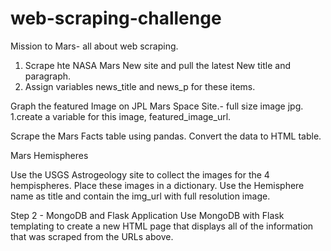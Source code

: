 # web-scraping-challenge
Mission to Mars- all about web scraping.

1. Scrape hte NASA Mars New site and pull the latest New title and paragraph. 
2. Assign variables news_title and news_p for these items.


Graph the featured Image on JPL Mars Space Site.- full size image jpg.
1.create a variable for this image, featured_image_url.

Scrape the Mars Facts table using pandas.
Convert the data to HTML table.


Mars Hemispheres

Use the USGS Astrogeology site to collect the images for the 4 hempispheres.
Place these images in a dictionary. Use the Hemisphere name as title and contain the img_url with full resolution image.


Step 2 - MongoDB and Flask Application
Use MongoDB with Flask templating to create a new HTML page that displays all of the information that was scraped from the URLs above.
